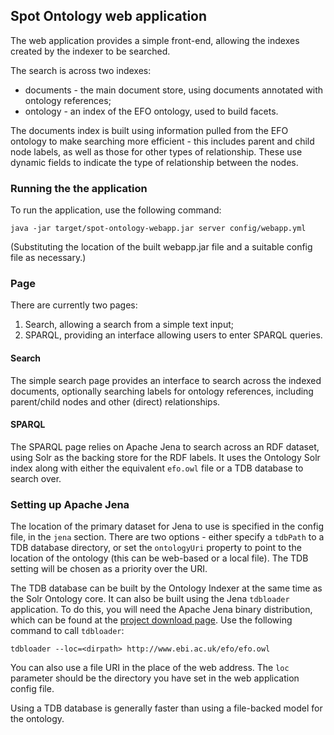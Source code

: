 ## Spot Ontology web application

The web application provides a simple front-end, allowing the indexes
created by the indexer to be searched.

The search is across two indexes:

* documents - the main document store, using documents annotated with ontology references;
* ontology - an index of the EFO ontology, used to build facets.

The documents index is built using information pulled from the EFO ontology to make searching more efficient - this
includes parent and child node labels, as well as those for other types of relationship. These use dynamic fields
to indicate the type of relationship between the nodes.

### Running the the application

To run the application, use the following command:

    java -jar target/spot-ontology-webapp.jar server config/webapp.yml

(Substituting the location of the built webapp.jar file and a suitable config 
file as necessary.)

### Page

There are currently two pages:

1. Search, allowing a search from a simple text input;
2. SPARQL, providing an interface allowing users to enter SPARQL queries.

#### Search

The simple search page provides an interface to search across the indexed
documents, optionally searching labels for ontology references, including
parent/child nodes and other (direct) relationships.

#### SPARQL

The SPARQL page relies on Apache Jena to search across an RDF dataset,
using Solr as the backing store for the RDF labels. It uses the Ontology
Solr index along with either the equivalent `efo.owl` file or a TDB
database to search over.

### Setting up Apache Jena

The location of the primary dataset for Jena to use is specified in the
config file, in the `jena` section. There are two options - either specify
a `tdbPath` to a TDB database directory, or set the `ontologyUri` property to point
to the location of the ontology (this can be web-based or a local file). The
TDB setting will be chosen as a priority over the URI.

The TDB database can be built by the Ontology Indexer at the same time as the
Solr Ontology core. It can also be built using the Jena `tdbloader` 
application. To do this, you will need the Apache Jena binary distribution,
which can be found at the [project download page](http://jena.apache.org/download/index.cgi).
Use the following command to call `tdbloader`:

    tdbloader --loc=<dirpath> http://www.ebi.ac.uk/efo/efo.owl

You can also use a file URI in the place of the web address. The `loc` 
parameter should be the directory you have set in the web application
config file.

Using a TDB database is generally faster than using a file-backed model for
the ontology.
